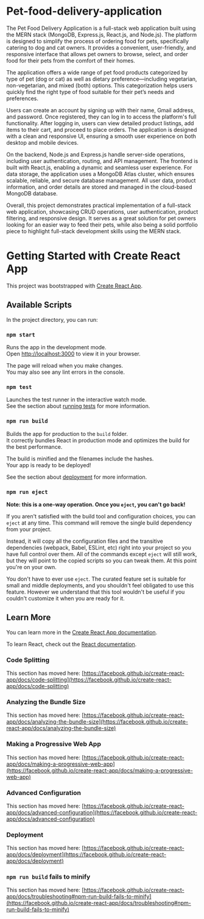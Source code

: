 
# Pet-food-delivery-application
The Pet Food Delivery Application is a full-stack web application built using the MERN stack (MongoDB, Express.js, React.js, and Node.js). The platform is designed to simplify the process of ordering food for pets, specifically catering to dog and cat owners. It provides a convenient, user-friendly, and responsive interface that allows pet owners to browse, select, and order food for their pets from the comfort of their homes.

The application offers a wide range of pet food products categorized by type of pet (dog or cat) as well as dietary preference—including vegetarian, non-vegetarian, and mixed (both) options. This categorization helps users quickly find the right type of food suitable for their pet’s needs and preferences.

Users can create an account by signing up with their name, Gmail address, and password. Once registered, they can log in to access the platform's full functionality. After logging in, users can view detailed product listings, add items to their cart, and proceed to place orders. The application is designed with a clean and responsive UI, ensuring a smooth user experience on both desktop and mobile devices.

On the backend, Node.js and Express.js handle server-side operations, including user authentication, routing, and API management. The frontend is built with React.js, enabling a dynamic and seamless user experience. For data storage, the application uses a MongoDB Atlas cluster, which ensures scalable, reliable, and secure database management. All user data, product information, and order details are stored and managed in the cloud-based MongoDB database.

Overall, this project demonstrates practical implementation of a full-stack web application, showcasing CRUD operations, user authentication, product filtering, and responsive design. It serves as a great solution for pet owners looking for an easier way to feed their pets, while also being a solid portfolio piece to highlight full-stack development skills using the MERN stack.

# Getting Started with Create React App

This project was bootstrapped with [Create React App](https://github.com/facebook/create-react-app).

## Available Scripts

In the project directory, you can run:

### `npm start`

Runs the app in the development mode.\
Open [http://localhost:3000](http://localhost:3000) to view it in your browser.

The page will reload when you make changes.\
You may also see any lint errors in the console.

### `npm test`

Launches the test runner in the interactive watch mode.\
See the section about [running tests](https://facebook.github.io/create-react-app/docs/running-tests) for more information.

### `npm run build`

Builds the app for production to the `build` folder.\
It correctly bundles React in production mode and optimizes the build for the best performance.

The build is minified and the filenames include the hashes.\
Your app is ready to be deployed!

See the section about [deployment](https://facebook.github.io/create-react-app/docs/deployment) for more information.

### `npm run eject`

**Note: this is a one-way operation. Once you `eject`, you can't go back!**

If you aren't satisfied with the build tool and configuration choices, you can `eject` at any time. This command will remove the single build dependency from your project.

Instead, it will copy all the configuration files and the transitive dependencies (webpack, Babel, ESLint, etc) right into your project so you have full control over them. All of the commands except `eject` will still work, but they will point to the copied scripts so you can tweak them. At this point you're on your own.

You don't have to ever use `eject`. The curated feature set is suitable for small and middle deployments, and you shouldn't feel obligated to use this feature. However we understand that this tool wouldn't be useful if you couldn't customize it when you are ready for it.

## Learn More

You can learn more in the [Create React App documentation](https://facebook.github.io/create-react-app/docs/getting-started).

To learn React, check out the [React documentation](https://reactjs.org/).

### Code Splitting

This section has moved here: [https://facebook.github.io/create-react-app/docs/code-splitting](https://facebook.github.io/create-react-app/docs/code-splitting)

### Analyzing the Bundle Size

This section has moved here: [https://facebook.github.io/create-react-app/docs/analyzing-the-bundle-size](https://facebook.github.io/create-react-app/docs/analyzing-the-bundle-size)

### Making a Progressive Web App

This section has moved here: [https://facebook.github.io/create-react-app/docs/making-a-progressive-web-app](https://facebook.github.io/create-react-app/docs/making-a-progressive-web-app)

### Advanced Configuration

This section has moved here: [https://facebook.github.io/create-react-app/docs/advanced-configuration](https://facebook.github.io/create-react-app/docs/advanced-configuration)

### Deployment

This section has moved here: [https://facebook.github.io/create-react-app/docs/deployment](https://facebook.github.io/create-react-app/docs/deployment)

### `npm run build` fails to minify

This section has moved here: [https://facebook.github.io/create-react-app/docs/troubleshooting#npm-run-build-fails-to-minify](https://facebook.github.io/create-react-app/docs/troubleshooting#npm-run-build-fails-to-minify)

